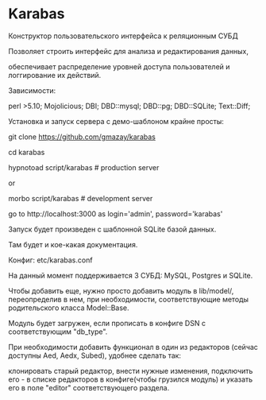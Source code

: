 # Karabas

Конструктор пользовательского интерфейса к реляционным СУБД


Позволяет строить интерфейс для анализа и редактирования данных,

обеспечивает распределение уровней доступа пользователей и логгирование их действий.


Зависимости:

perl >5.10;
Mojolicious;
DBI;
DBD::mysql; DBD::pg; DBD::SQLite;
Text::Diff;



Установка и запуск сервера с демо-шаблоном крайне просты:

git clone https://github.com/gmazay/karabas

cd karabas

hypnotoad script/karabas  # production server

or

morbo script/karabas      # development server


go to http://localhost:3000 as login='admin', password='karabas'

Запуск будет произведен с шаблонной SQLite базой данных.

Там будет и кое-какая документация.

Конфиг: etc/karabas.conf





На данный момент поддерживается 3 СУБД: MySQL, Postgres и SQLite.

Чтобы добавить еще, нужно просто добавить модуль в lib/model/, переопределив в нем, при необходимости,
соответствующие методы родительского класса Model::Base.

Модуль будет загружен, если прописать в конфиге DSN с соответствующим "db_type".




При необходимости добавить функционал в один из редакторов (сейчас доступны Aed, Aedx, Subed), удобнее сделать так:

клонировать старый редактор, внести нужные изменения, подключить его - в списке редакторов в конфиге(чтобы грузился модуль)
и указать его в поле "editor" соответствующего раздела.
